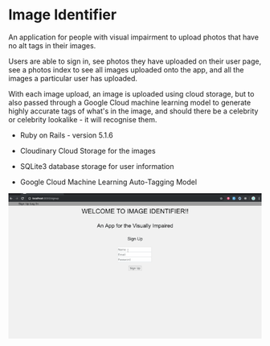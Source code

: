 # Image Identifier

An application for people with visual impairment to upload photos that have no alt tags in their images.

Users are able to sign in, see photos they have uploaded on their user page, see a photos index to see all images uploaded onto the app, and all the images a particular user has uploaded.

With each image upload, an image is uploaded using cloud storage, but to also passed through a Google Cloud machine learning model to generate highly accurate tags of what's in the image, and should there be a celebrity or celebrity lookalike - it will recognise them.


* Ruby on Rails - version 5.1.6

* Cloudinary Cloud Storage for the images

* SQLite3 database storage for user information

* Google Cloud Machine Learning Auto-Tagging Model



![](ezgif-3-a6b0159d7974.gif)
